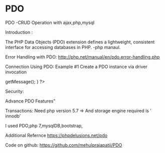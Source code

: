 # PDO
PDO -CRUD Operation with ajax,php,mysql


Introduction :

The PHP Data Objects (PDO) extension defines a lightweight, consistent interface for accessing databases in PHP. 
-php manaul.


Error Handling with PDO:
http://php.net/manual/en/pdo.error-handling.php


Connection Using PDO:
Example #1 Create a PDO instance via driver invocation
<?php
/* Connect to a MySQL database using driver invocation */
$dsn = 'mysql:dbname=testdb;host=127.0.0.1';
$user = 'dbuser';
$password = 'dbpass';

try {
    $dbh = new PDO($dsn, $user, $password);
} catch (PDOException $e) {
    echo 'Connection failed: ' . $e->getMessage();
}

?>

Security:

Advance PDO Features”
 

 


Transactions:
Need php version 5.7 =>
And storage engine required is ’ innodb’

I used PDO,php 7,mysqlDB,bootstrap,

Additional Refernce
https://phpdelusions.net/pdo

Code on github:
https://github.com/mehulprajapatii/PDO






